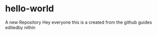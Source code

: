# hello-world
A new Repository
Hey everyone this is a created from the github guides
editedby nithin
